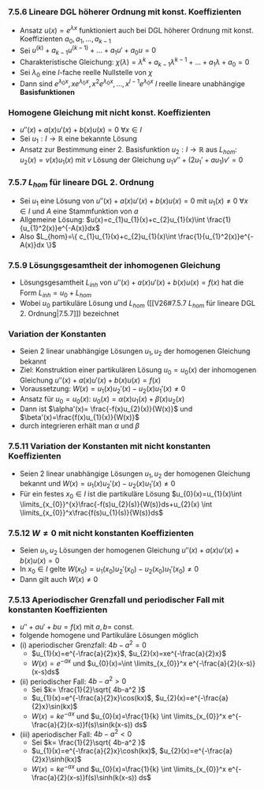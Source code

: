 ### 7.5.6 Lineare DGL höherer Ordnung mit konst. Koeffizienten
- Ansatz $u(x)=e^{\lambda x}$ funktioniert auch bei DGL höherer Ordnung mit konst. Koeffizienten $a_{0},a_{1},\dots,a_{k-1}$ 
- Sei $u^{(k)}+a_{k-1}u^{(k-1)}+\dots+a_{1}u'+a_{0}u=0$
- Charakteristische Gleichung: $\chi(\lambda)=\lambda^k+a_{k-1}\lambda^{k-1}+\dots+a_{1}\lambda+a_{0}=0$ 
- Sei $\lambda_{0}$ eine $l$-fache reelle Nullstelle von $\chi$ 
- Dann sind $e^{\lambda_{0}x},xe^{\lambda_{0}x},x^2e^{\lambda_{0}x},\dots,x^{l-1}e^{\lambda_{0}x}$ $l$ reelle lineare unabhängige **Basisfunktionen** 
### Homogene Gleichung mit nicht konst. Koeffizienten
- $u''(x)+a(x)u'(x)+b(x)u(x)=0$  $\forall x \in I$ 
- Sei $u_{1}:I \rightarrow \mathbb{R}$ eine bekannte Lösung 
- Ansatz zur Bestimmung einer 2. Basisfunktion $u_{2}:I \rightarrow \mathbb{R}$ aus $L_{hom}$: $u_{2}(x)=v(x)u_{1}(x)$ mit $v$ Lösung der Gleichung $u_{1}v''+(2u_{1}'+au_{1})v'=0$ 
### 7.5.7 $L_{hom}$ für lineare DGL 2. Ordnung
- Sei $u_{1}$ eine Lösung von $u''(x)+a(x)u'(x)+b(x)u(x)=0$ mit $u_{1}(x)\neq 0$  $\forall x \in I$  und $A$ eine Stammfunktion von $a$
- Allgemeine Lösung: $u(x)=c_{1}u_{1}(x)+c_{2}u_{1}(x)\int \frac{1}{u_{1}^2(x)}e^{-A(x)}dx$ 
- Also $L_{hom}=\{ c_{1}u_{1}(x)+c_{2}u_{1}(x)\int \frac{1}{u_{1}^2(x)}e^{-A(x)}dx \}$ 
### 7.5.9 Lösungsgesamtheit der inhomogenen Gleichung
- Lösungsgesamtheit $L_{inh}$ von $u''(x)+a(x)u'(x)+b(x)u(x)=f(x)$ hat die Form $L_{inh}=u_{0}+L_{hom}$
- Wobei $u_{0}$ partikuläre Lösung und $L_{hom}$ ([[V26#7.5.7 $L_{hom}$ für lineare DGL 2. Ordnung|7.5.7]]) bezeichnet
### Variation der Konstanten
- Seien 2 linear unabhängige Lösungen $u_{1},u_{2}$ der homogenen Gleichung bekannt
- Ziel: Konstruktion einer partikulären Lösung $u_{0}=u_{0}(x)$ der inhomogenen Gleichung $u''(x)+a(x)u'(x)+b(x)u(x)=f(x)$ 
- Voraussetzung: $W(x)=u_{1}(x)u_{2}'(x)-u_{2}(x)u_{1}'(x)\neq 0$ 
- Ansatz für $u_{0}=u_{0}(x)$: $u_{0}(x)=\alpha(x)u_{1}(x)+\beta(x) u_{2}(x)$ 
- Dann ist $\alpha'(x)= \frac{-f(x)u_{2}(x)}{W(x)}$ und $\beta'(x)=\frac{f(x)u_{1}(x)}{W(x)}$ 
- durch integrieren erhält man $\alpha$ und $\beta$
### 7.5.11 Variation der Konstanten mit nicht konstanten Koeffizienten 
- Seien 2 linear unabhängige Lösungen $u_{1},u_{2}$ der homogenen Gleichung bekannt und $W(x)=u_{1}(x)u_{2}'(x)-u_{2}(x)u_{1}'(x)\neq 0$ 
- Für ein festes $x_{0} \in I$ ist die partikuläre Lösung $u_{0}(x)=u_{1}(x)\int \limits_{x_{0}}^{x}\frac{-f(s)u_{2}(s)}{W(s)}ds+u_{2}(x) \int \limits_{x_{0}}^x\frac{f(s)u_{1}(s)}{W(s)}ds$ 
### 7.5.12 $W \neq 0$ mit nicht konstanten Koeffizienten
- Seien $u_{1},u_{2}$ Lösungen der homogenen Gleichung $u''(x)+a(x)u'(x)+b(x)u(x)=0$ 
- In $x_{0} \in I$ gelte $W(x_{0})=u_{1}(x_{0})u_{2}'(x_{0})-u_{2}(x_{0})u_{1}'(x_{0})\neq 0$ 
- Dann gilt auch $W(x) \neq 0$ 
### 7.5.13 Aperiodischer Grenzfall und periodischer Fall mit konstanten Koeffizienten
- $u''+au'+bu=f(x)$ mit $a,b =$ const. 
- folgende homogene und Partikuläre Lösungen möglich
- (i) aperiodischer Grenzfall: $4b-a^2=0$
	- $u_{1}(x)=e^{-\frac{a}{2}x}$, $u_{2}(x)=xe^{-\frac{a}{2}x}$
	- $W(x)=e^{-ax}$ und $u_{0}(x)=\int \limits_{x_{0}}^x e^{-\frac{a}{2}(x-s)}(x-s)ds$ 
- (ii) periodischer Fall: $4b-a^2>0$ 
	- Sei $k= \frac{1}{2}\sqrt{ 4b-a^2 }$ 
	- $u_{1}(x)=e^{-\frac{a}{2}x}\cos(kx)$, $u_{2}(x)=e^{-\frac{a}{2}x}\sin(kx)$
	- $W(x)=ke^{-ax}$ und $u_{0}(x)=\frac{1}{k} \int \limits_{x_{0}}^x e^{-\frac{a}{2}(x-s)}f(s)\sin(k(x-s)) ds$ 
- (iii) aperiodischer Fall: $4b-a^2<0$
	- Sei $k= \frac{1}{2}\sqrt{ 4b-a^2 }$ 
	- $u_{1}(x)=e^{-\frac{a}{2}x}\cosh(kx)$, $u_{2}(x)=e^{-\frac{a}{2}x}\sinh(kx)$ 
	- $W(x)=ke^{-ax}$ und $u_{0}(x)=\frac{1}{k} \int \limits_{x_{0}}^x e^{-\frac{a}{2}(x-s)}f(s)\sinh(k(x-s)) ds$ 
